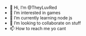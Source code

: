- 👋 Hi, I’m @TheyLuvRed
- 👀 I’m interested in games
- 🌱 I’m currently learning node js
- 💞️ I’m looking to collaborate on stuff
- 📫 How to reach me yo cant

<!---
TheyLuvRed/TheyLuvRed is a ✨ special ✨ repository because its `README.md` (this file) appears on your GitHub profile.
You can click the Preview link to take a look at your changes.
--->
